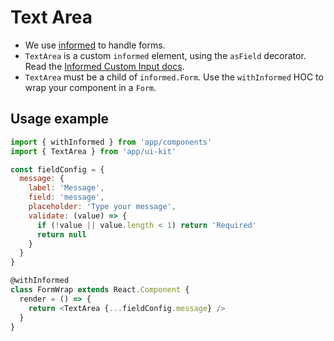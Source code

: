 # Text Area

- We use [informed](https://github.com/joepuzzo/informed) to handle forms. 
- `TextArea` is a custom `informed` element, using the `asField` decorator. Read the [Informed Custom Input docs](https://joepuzzo.github.io/informed/?path=/story/custominputs--creating-custom-inputs).
- `TextArea` must be a child of `informed.Form`. Use the `withInformed` HOC to wrap your component in a `Form`.

<!-- STORY -->

## Usage example

```js
import { withInformed } from 'app/components'
import { TextArea } from 'app/ui-kit'

const fieldConfig = {
  message: {
    label: 'Message',
    field: 'message',
    placeholder: 'Type your message',
    validate: (value) => {
      if (!value || value.length < 1) return 'Required'
      return null
    }
  }
}

@withInformed
class FormWrap extends React.Component {
  render = () => {
    return <TextArea {...fieldConfig.message} />
  }
}
```
